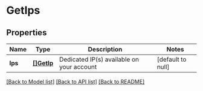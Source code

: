 # GetIps

## Properties
Name | Type | Description | Notes
------------ | ------------- | ------------- | -------------
**Ips** | [**[]GetIp**](GetIp.md) | Dedicated IP(s) available on your account | [default to null]

[[Back to Model list]](../README.md#documentation-for-models) [[Back to API list]](../README.md#documentation-for-api-endpoints) [[Back to README]](../README.md)

